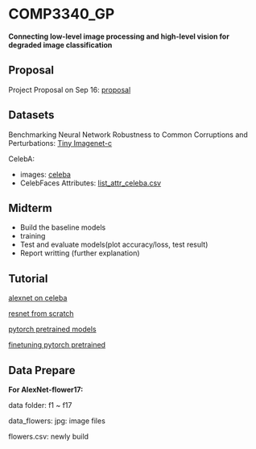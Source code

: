 # COMP3340_GP
**Connecting low-level image processing and high-level vision for degraded image classification**

## Proposal
Project Proposal on Sep 16: [proposal](https://github.com/SUcy6/COMP3340_GP/blob/main/COMP3340_Group%2016_Proposal.pdf)

## Datasets
Benchmarking Neural Network Robustness to Common Corruptions and Perturbations: [Tiny Imagenet-c](https://github.com/hendrycks/robustness)

CelebA: 
- images: [celeba](https://s3-us-west-1.amazonaws.com/udacity-dlnfd/datasets/celeba.zip)
- CelebFaces Attributes: [list_attr_celeba.csv](https://www.kaggle.com/datasets/jessicali9530/celeba-dataset)

## Midterm 
- Build the baseline models
- training
- Test and evaluate models(plot accuracy/loss, test result)
- Report writting (further explanation)

## Tutorial
[alexnet on celeba](https://www.youtube.com/watch?v=6c8WFGbPHpE)

[resnet from scratch](https://www.youtube.com/watch?v=DkNIBBBvcPs)

[pytorch pretrained models](https://www.youtube.com/watch?v=qaDe0qQZ5AQ&t=14s)

[finetuning pytorch pretrained](https://pytorch.org/tutorials/beginner/finetuning_torchvision_models_tutorial.html)

## Data Prepare 
**For AlexNet-flower17:**

data folder: f1 ~ f17 

data_flowers: jpg: image files 

flowers.csv: newly build
